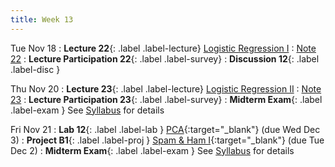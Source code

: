 ```yaml
---
title: Week 13
---
```


Tue Nov 18
: **Lecture 22**{: .label .label-lecture} [Logistic Regression I](_lectures/lec22)
    : [Note 22](https://ds100.org/course-notes/logistic_regression_1/logistic_reg_1.html)
: **Lecture Participation 22**{: .label .label-survey} 
: **Discussion 12**{: .label .label-disc } 
    
Thu Nov 20
: **Lecture 23**{: .label .label-lecture} [Logistic Regression II](_lectures/lec23)
    : [Note 23](https://ds100.org/course-notes/logistic_regression_2/logistic_reg_2.html)
: **Lecture Participation 23**{: .label .label-survey} 
: **Midterm Exam**{: .label .label-exam } See [Syllabus](/syllabus.md) for details

Fri Nov 21
: **Lab 12**{: .label .label-lab } [PCA](https://data100.datahub.berkeley.edu/){:target="_blank"} (due Wed Dec 3)
: **Project B1**{: .label .label-proj } [Spam & Ham I](https://data100.datahub.berkeley.edu/){:target="_blank"} (due Tue Dec 2)
: **Midterm Exam**{: .label .label-exam } See [Syllabus](/syllabus.md) for details
